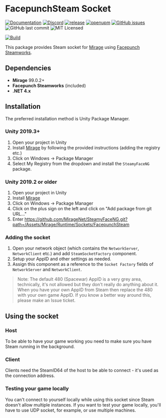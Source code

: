 # FacepunchSteam Socket
[![Documentation](https://img.shields.io/badge/documentation-brightgreen.svg)](https://miragenet.github.io/Mirage/)
[![Discord](https://img.shields.io/discord/809535064551456888.svg)](https://discordapp.com/invite/DTBPBYvexy)
[![release](https://img.shields.io/github/release/MirageNet/SteamyFaceNG.svg)](https://github.com/MirageNet/SteamyFaceNG/releases/latest)
[![openupm](https://img.shields.io/npm/v/com.miragenet.steamyface?label=openupm&registry_uri=https://package.openupm.com)](https://openupm.com/packages/com.miragenet.steamyface/)
[![GitHub issues](https://img.shields.io/github/issues/MirageNet/SteamyFaceNG.svg)](https://github.com/MirageNet/SteamyFaceNG/issues)
![GitHub last commit](https://img.shields.io/github/last-commit/MirageNet/SteamyFaceNG.svg) ![MIT Licensed](https://img.shields.io/badge/license-MIT-green.svg)

[![Build](https://github.com/MirageNet/SteamyFaceNG/workflows/CI/badge.svg)](https://github.com/MirageNet/SteamyFaceNG/actions?query=workflow%3ACI)

This package provides Steam socket for [Mirage](https://github.com/MirageNet/Mirage) using [Facepunch Steamworks](https://github.com/facepunch/Facepunch.Steamworks).

## Dependencies
- **Mirage** 99.0.2+
- **Facepunch Steamworks** (included)
- **.NET 4.x**

## Installation
The preferred installation method is Unity Package Manager.

### Unity 2019.3+
1) Open your project in Unity
2) Install [Mirage](https://github.com/MirageNet/Mirage) by following the provided instructions (adding the registry etc.)
3) Click on Windows -> Package Manager
4) Select My Registry from the dropdown and install the `SteamyFaceNG` package.

### Unity 2019.2 or older
1) Open your project in Unity
2) Install [Mirage](https://github.com/MirageNet/Mirage)
3) Click on Windows -> Package Manager
4) Click on the plus sign on the left and click on "Add package from git URL..."
5) Enter https://github.com/MirageNet/SteamyFaceNG.git?path=/Assets/Mirage/Runtime/Sockets/FacepunchSteam

### Adding the socket
1) Open your network object (which contains the `NetworkServer`, `NetworkClient` etc.) and add `SteamSocketFactory` component.
2) Setup your AppID and other settings as needed.
3) Assign this component as a reference to the `Socket Factory` fields of `NetworkServer` and `NetworkClient`.

> Note: The default 480 (Spacewar) AppID is a very grey area, technically, it's not allowed but they don't really do anything about it. When you have your own AppID from Steam then replace the 480 with your own game AppID. If you know a better way around this, please make an Issue ticket.

## Using the socket
### Host
To be able to have your game working you need to make sure you have Steam running in the background.

### Client
Clients need the SteamID64 of the host to be able to connect - it's used as the connection address.

### Testing your game locally
You can't connect to yourself locally while using this socket since Steam doesn't allow multiple instances. If you want to test your game locally, you'll have to use UDP socket, for example, or use multiple machines.